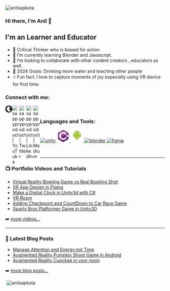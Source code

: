 <p align="left"> <img src="https://komarev.com/ghpvc/?username=anilsapkota&label=Profile%20views&color=0e75b6&style=flat" alt="anilsapkota" /> </p>

### Hi there, I'm Anil 👋 


## I'm an Learner and Educator

- 🔭 Critical Thinker who is biased for action
- 🌱 I’m currently learning  Blender and Javascript.
- 👯 I’m looking to collaborate with other content creators , educators as well. 
- 🥅 2024 Goals: Drinking more water and teaching other people
- ⚡ Fun fact: I love to capture moments of joy especially using VR device for first time.

### Connect with me:

[<img align="left" alt="medium.com" width="22px" src="https://raw.githubusercontent.com/iconic/open-iconic/master/svg/globe.svg" />][medium]
[<img align="left" alt="sappyproduct | YouTube" width="22px" src="https://raw.githubusercontent.com/rahuldkjain/github-profile-readme-generator/master/src/images/icons/Social/youtube.svg" />][youtube]
[<img align="left" alt="sappyproduct | Twitter" width="22px" src="https://raw.githubusercontent.com/rahuldkjain/github-profile-readme-generator/master/src/images/icons/Social/twitter.svg" />][twitter]
[<img align="left" alt="sappyproduct | LinkedIn" width="22px" src="https://raw.githubusercontent.com/rahuldkjain/github-profile-readme-generator/master/src/images/icons/Social/linked-in-alt.svg" />][linkedin]
<img align="left" alt="sappyproduct | Medium" width="22px" src="https://raw.githubusercontent.com/rahuldkjain/github-profile-readme-generator/master/src/images/icons/Social/medium.svg" />


<br />

### Languages and Tools:
<p align="left"> <a href="https://unity.com/" target="_blank" rel="noreferrer"> <img src="https://www.vectorlogo.zone/logos/unity3d/unity3d-icon.svg" alt="unity" width="40" height="40"/> </a><a href="https://www.w3schools.com/cs/" target="_blank" rel="noreferrer"> <img src="https://raw.githubusercontent.com/devicons/devicon/master/icons/csharp/csharp-original.svg" alt="csharp" width="40" height="40"/> </a><a href="https://developer.android.com" target="_blank" rel="noreferrer"> <img src="https://raw.githubusercontent.com/devicons/devicon/master/icons/android/android-original-wordmark.svg" alt="android" width="40" height="40"/> 
</a> <a href="https://www.blender.org/" target="_blank" rel="noreferrer"> <img src="https://download.blender.org/branding/community/blender_community_badge_white.svg" alt="blender" width="40" height="40"/> </a>  <a href="https://www.figma.com/" target="_blank" rel="noreferrer"> <img src="https://www.vectorlogo.zone/logos/figma/figma-icon.svg" alt="figma" width="40" height="40"/> </a> 


<!--
<a href="https://developer.mozilla.org/en-US/docs/Web/JavaScript" target="_blank" rel="noreferrer"> <img src="https://raw.githubusercontent.com/devicons/devicon/master/icons/javascript/javascript-original.svg" alt="javascript" width="40" height="40"/> </a> <a href="https://www.python.org" target="_blank" rel="noreferrer"> <img src="https://raw.githubusercontent.com/devicons/devicon/master/icons/python/python-original.svg" alt="python" width="40" height="40"/> </a> <a href="https://www.tensorflow.org" target="_blank" rel="noreferrer"> <img src="https://www.vectorlogo.zone/logos/tensorflow/tensorflow-icon.svg" alt="tensorflow" width="40" height="40"/> 
</a> 
-->
 </p>

<br />

---

### 📺 Portfolio Videos and Tutorials

<!-- YOUTUBE:START -->
- [Virtual Reality Bowling Game vs Real Bowling Shot](https://youtu.be/kPQ5BCAoFco)
- [XR App Design in Figma](https://www.youtube.com/watch?v=CQii6awv_6Q)
- [Make a Digital Clock in Unity3d with C# ](https://www.youtube.com/watch?v=E43CvnUhQt4&t=46s)
- [VR Room](https://www.youtube.com/watch?v=uNEyThyKb4k&t=1s)
- [Adding Checkpoint and CountDown to Car Race Game](https://www.youtube.com/watch?v=hj8kzm7t924&t=93s)
- [Sparty Bros Platformer Game in Unity3D](https://youtu.be/yfeifnPHm4Q)

<!-- YOUTUBE:END -->

➡️ [more videos...](https://www.youtube.com/channel/UCpbGb4X4C1B_GKpdSb6ImgA/videosr)

---


### 📕 Latest Blog Posts

<!-- BLOG-POST-LIST:START -->
- [Manage Attention and Energy,not Time](https://medium.com/@sappyproduct/manage-attention-and-energy-not-time-b0dd472351d6)
- [Augmented Reality Pumpkin Shoot Game in Android ](https://medium.com/@sappyproduct/ar-pumpkin-shoot-game-in-android-e011bdfdd0a3)
- [Augmented Reality Cupckae in your room](https://dev.to/codestackr/notion-youtube-a-powerful-combination-for-productivity-1def)
<!-- BLOG-POST-LIST:END -->

➡️ [more blog posts...](https://www.linkedin.com/in/anilsapkota/)

<p>&nbsp;<img align="center" src="https://github-readme-stats.vercel.app/api?username=anilsapkota&show_icons=true&locale=en" alt="anilsapkota" /></p>



[twitter]: https://twitter.com/sappyproduct
[youtube]: https://www.youtube.com/channel/UCpbGb4X4C1B_GKpdSb6ImgA/videos
[linkedin]: https://www.linkedin.com/in/anilsapkota/
[medium]:https://medium.com/@sappyproduct
